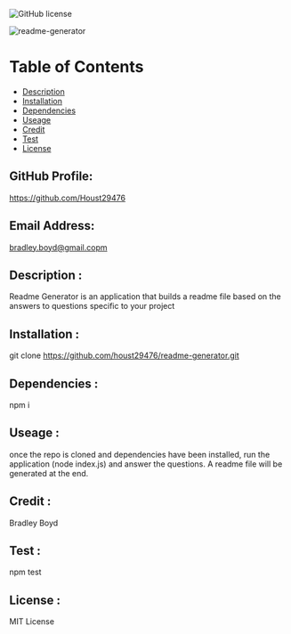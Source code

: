 

![GitHub license](https://img.shields.io/badge/MIT-license-orange)

![readme-generator](https://user-images.githubusercontent.com/95327275/155397868-c1f698ee-2061-4502-97a2-5df3df8c5e60.png)

Table of Contents
=================

* [Description](#description)
* [Installation](#installation)
* [Dependencies](#dependencies)
* [Useage](#useage)
* [Credit](#credit)
* [Test](#test)
* [License](#license)

## GitHub Profile:

https://github.com/Houst29476

## Email Address:

bradley.boyd@gmail.copm

## Description :

Readme Generator is an application that builds a readme file based on the answers to questions specific to your project

## Installation :

git clone https://github.com/houst29476/readme-generator.git

## Dependencies : 

npm i

## Useage :

once the repo is cloned and dependencies have been installed, run the application (node index.js) and answer the questions. A readme file will be generated at the end.

## Credit :

Bradley Boyd

## Test :

npm test

## License :

MIT License

